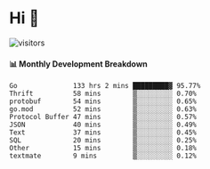 # Hi 👋
 
![visitors](https://visitor-badge.glitch.me/badge?page_id=sorcererxw.sorcererx)

#### 📊 Monthly Development Breakdown

<!--START_SECTION:waka-->
```text
Go              133 hrs 2 mins █████████▓ 95.77%
Thrift          58 mins        ▒░░░░░░░░░ 0.70%
protobuf        54 mins        ▒░░░░░░░░░ 0.65%
go.mod          52 mins        ▒░░░░░░░░░ 0.63%
Protocol Buffer 47 mins        ▒░░░░░░░░░ 0.57%
JSON            40 mins        ▒░░░░░░░░░ 0.49%
Text            37 mins        ▒░░░░░░░░░ 0.45%
SQL             20 mins        ▒░░░░░░░░░ 0.25%
Other           15 mins        ▒░░░░░░░░░ 0.18%
textmate        9 mins         ▒░░░░░░░░░ 0.12%
```
<!--END_SECTION:waka-->
